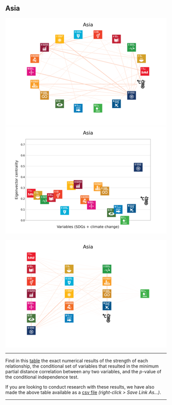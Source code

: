## Asia

<img src="Asia_circular_network_logos.png">
<img src="Asia_eigenvector_centrality.png">
<br>
<br>
<img src="Asia_multipartite_network_logos_cluster.png">

---

Find in this <a href="TLPH_website_tables_16-16.pdf" target="_blank">table</a> the exact numerical results of the strength of each relationship, the conditional set of variables that resulted in the minimum partial distance correlation between any two variables, and the _p_-value of the conditional independence test.

If you are looking to conduct research with these results, we have also made the above table available as a <a href="https://raw.githubusercontent.com/felix-laumann/SDG-networks/gh-pages/Results/csv/conditions_Asia.csv" target="_blank" download>csv file</a> _(right-click > Save Link As...)_. 

---
